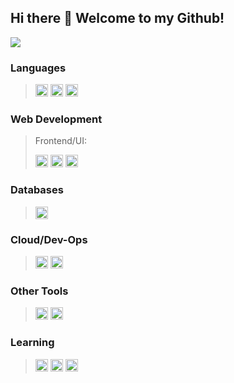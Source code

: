## Hi there 👋 Welcome to my Github!

![](https://komarev.com/ghpvc/?username=Keanin-Cupido&color=yellow&style=flat-square)

### Languages
> <code><img src="https://user-images.githubusercontent.com/71013521/93351006-8071fe00-f839-11ea-9186-701027f8f86d.png" height="20"></code>
> <code><img src="https://user-images.githubusercontent.com/71013521/93351060-8b2c9300-f839-11ea-9a05-45e1ef4e4060.png" height="20"></code>
> <code><img src="https://user-images.githubusercontent.com/71013521/93351068-8d8eed00-f839-11ea-8d83-d012761dc034.png" height="20"></code>

### Web Development
>  Frontend/UI:
>
>  <code><img src="https://user-images.githubusercontent.com/71013521/93351759-5ff67380-f83a-11ea-811a-b5e1085ede2d.png" height="20"></code>
>  <code><img src="https://user-images.githubusercontent.com/71013521/93351765-62f16400-f83a-11ea-8d39-17ebcb0201bc.png" height="20"></code>
> <code><img src="https://user-images.githubusercontent.com/71013521/94803910-47658c00-03ea-11eb-953d-2dc6817fb10c.png" height="20"></code>

### Databases
> <code><img src="https://user-images.githubusercontent.com/71013521/93671111-9503ff80-faa0-11ea-99cd-6af498a65d16.png" height="20"></code>

### Cloud/Dev-Ops
> <code><img src="https://user-images.githubusercontent.com/71013521/93352044-b5cb1b80-f83a-11ea-8224-9495bd3db87e.png" height="20"></code>
> <code><img src="https://user-images.githubusercontent.com/71013521/93352127-cb404580-f83a-11ea-837d-5235276563b6.png" height="20"></code>

### Other Tools
> <code><img src="https://user-images.githubusercontent.com/71013521/93489813-13796980-f908-11ea-98d4-8e226c6b419d.png" height="20"></code>
> <code><img src="https://user-images.githubusercontent.com/71013521/93490026-415eae00-f908-11ea-8bca-29563cc204a1.png" height="20"></code>

### Learning
> <code><img src="https://user-images.githubusercontent.com/71013521/93490875-525bef00-f909-11ea-988e-2bcc748c48e7.png" height="20"></code>
> <code><img src="https://user-images.githubusercontent.com/71013521/94802205-85ad7c00-03e7-11eb-8153-b9b94a71e6dc.png" height="20"></code>
> <code><img src="https://user-images.githubusercontent.com/71013521/93351393-faa28280-f839-11ea-95dd-222b1bffde4b.png" height="20"></code>

